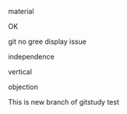 material

OK

git no gree display issue

independence

vertical

objection

This is new branch of gitstudy test
